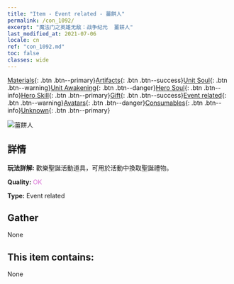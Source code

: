 ```yaml
---
title: "Item - Event related - 薑餅人"
permalink: /con_1092/
excerpt: "魔法门之英雄无敌：战争纪元  薑餅人"
last_modified_at: 2021-07-06
locale: cn
ref: "con_1092.md"
toc: false
classes: wide
---
```

 [Materials](/ItemsCN/){: .btn .btn--primary}[Artifacts](/ItemsCN/Artifacts/){: .btn .btn--success}[Unit Soul](/ItemsCN/UnitSoul/){: .btn .btn--warning}[Unit Awakening](/ItemsCN/UnitAwakening/){: .btn .btn--danger}[Hero Soul](/ItemsCN/HeroSoul/){: .btn .btn--info}[Hero Skill](/ItemsCN/HeroSkill/){: .btn .btn--primary}[Gift](/ItemsCN/Gift/){: .btn .btn--success}[Event related](/ItemsCN/Events/){: .btn .btn--warning}[Avatars](/ItemsCN/Avatars/){: .btn .btn--danger}[Consumables](/ItemsCN/Consumables/){: .btn .btn--info}[Unknown](/ItemsCN/Unknown/){: .btn .btn--primary}

 ![薑餅人](/images/t/i_690018.png)

## 詳情
 **玩法詳解:** 歡樂聖誕活動道具，可用於活動中換取聖誕禮物。

 **Quality:** <span style="color: #DA70D6">OK</span>

 **Type:** Event related

## Gather

  None

## This item contains:

  None

